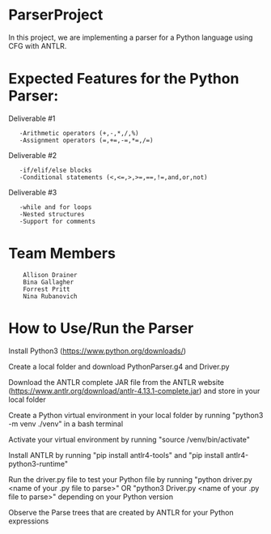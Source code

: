 # ParserProject
In this project, we are implementing a parser for a Python language using CFG with ANTLR.
# Expected Features for the Python Parser:
Deliverable #1

       -Arithmetic operators (+,-,*,/,%)
       -Assignment operators (=,+=,-=,*=,/=)
       
Deliverable #2

       -if/elif/else blocks
       -Conditional statements (<,<=,>,>=,==,!=,and,or,not)

Deliverable #3

       -while and for loops
       -Nested structures
       -Support for comments
# Team Members

        Allison Drainer
        Bina Gallagher
        Forrest Pritt
        Nina Rubanovich
# How to Use/Run the Parser
Install Python3 (https://www.python.org/downloads/)

Create a local folder and download PythonParser.g4 and Driver.py

Download the ANTLR complete JAR file from the ANTLR website (https://www.antlr.org/download/antlr-4.13.1-complete.jar) and store in your local folder

Create a Python virtual environment in your local folder by running "python3 -m venv ./venv" in a bash terminal

Activate your virtual environment by running "source /venv/bin/activate"

Install ANTLR by running "pip install antlr4-tools" and "pip install antlr4-python3-runtime"

Run the driver.py file to test your Python file by running "python driver.py <name of your .py file to parse>" OR "python3 Driver.py <name of your .py file to parse>" depending on your Python version

Observe the Parse trees that are created by ANTLR for your Python expressions

